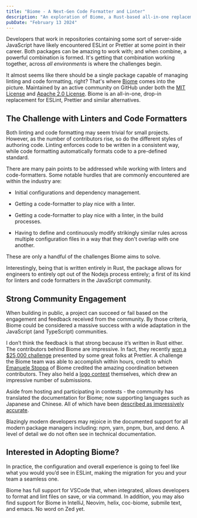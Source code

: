 ```yaml
---
title: "Biome - A Next-Gen Code Formatter and Linter"
description: "An exploration of Biome, a Rust-based all-in-one replacement for ESLint and Prettier, discussing its benefits, community engagement, and adoption in the JavaScript ecosystem."
pubDate: "February 13 2024"
---
```


Developers that work in repositories containing some sort of server-side JavaScript have likely encountered ESLint or Prettier at some point in their career. Both packages can be amazing to work with; and when combine, a powerful combination is formed. It's getting that combination working together, across _all environments_ is where the challenges begin.

It almost seems like there should be a single package capable of managing linting and code formatting, right? That's where [Biome](https://biomejs.dev/) comes into the picture. Maintained by an active community on GitHub under both the [MIT License](MIT%20License) and [Apache 2.0 License](https://github.com/biomejs/biome/tree/main/LICENSE-APACHE). Biome is an all-in-one, drop-in replacement for ESLint, Prettier and similar alternatives.

## The Challenge with Linters and Code Formatters

Both linting and code formatting may seem trivial for small projects. However, as the number of contributors rise, so do the different styles of authoring code. Linting enforces code to be written in a consistent way, while code formatting automatically formats code to a pre-defined standard.

There are many pain points to be addressed while working with linters and code-formatters. Some notable hurdles that are commonly encountered are within the industry are:

- Initial configurations and dependency management.

- Getting a code-formatter to play nice with a linter.

- Getting a code-formatter to play nice with a linter, in the build processes.

- Having to define and continuously modify strikingly similar rules across multiple configuration files in a way that they don't overlap with one another.

These are only a handful of the challenges Biome aims to solve.

Interestingly, being that is written entirely in Rust, the package allows for engineers to entirely opt out of the Nodejs process entirely; a first of its kind for linters and code formatters in the JavaScript community.

## Strong Community Engagement

When building in public, a project can succeed or fail based on the engagement and feedback received from the community. By those criteria, Biome could be considered a massive success with a wide adaptation in the JavaScript (and TypeScript) communities.

I don’t think the feedback is that strong because it’s written in Rust either. The contributors behind Biome are impressive. In fact, they recently [won a $25,000 challenge](https://biomejs.dev/blog/biome-wins-prettier-challenge/) presented by some great folks at Prettier. A challenge the Biome team was able to accomplish within hours, credit to which [Emanuele Stoppa](https://twitter.com/ematipico) of Biome credited the amazing coordination between contributors. They also held a [logo contest](https://github.com/biomejs/biome/discussions/141) themselves, which drew an impressive number of submissions.

Aside from hosting and participating in contests - the community has translated the documentation for Biome; now supporting languages such as Japanese and Chinese. All of which have been [described as impressively accurate](https://twitter.com/unvalley_/status/1733534691024855232).

Blazingly modern developers may rejoice in the documented support for all modern package managers including: npm, yarn, pnpm, bun, and deno. A level of detail we do not often see in technical documentation.

## Interested in Adopting Biome?

In practice, the configuration and overall experience is going to feel like what you would you’d see in ESLint, making the migration for you and your team a seamless one.

Biome has full support for VSCode that, when integrated, allows developers to format and lint files on save, or via command. In addition, you may also find support for Biome in IntelliJ, Neovim, helix, coc-biome, submile text, and emacs. No word on Zed yet.
